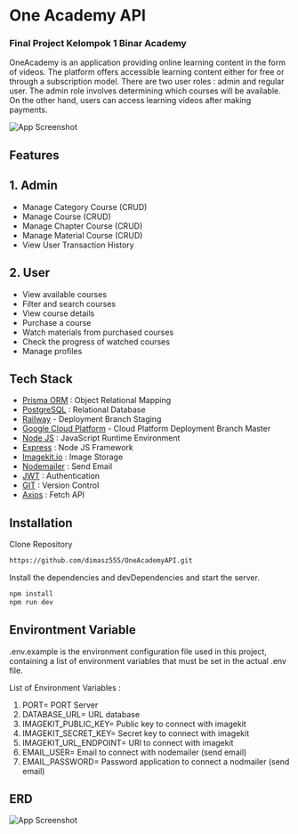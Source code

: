 

# One Academy API
### Final Project Kelompok 1 Binar Academy
OneAcademy is an application providing online learning content in the form of videos. The platform offers accessible learning content either for free or through a subscription model. There are two user roles : admin and regular user. The admin role involves determining which courses will be available. On the other hand, users can access learning videos after making payments.

![App Screenshot](https://ik.imagekit.io/uy6buvfss/WhatsApp%20Image%202023-12-31%20at%2010.36.59.jpeg?updatedAt=1703993848794)

## Features

## 1. Admin
- Manage Category Course (CRUD)
- Manage Course (CRUD)
- Manage Chapter Course (CRUD)
- Manage Material Course (CRUD)
- View User Transaction History

## 2. User
- View available courses
- Filter and search courses
- View course details
- Purchase a course
- Watch materials from purchased courses
- Check the progress of watched courses
- Manage profiles


## Tech Stack

- [Prisma ORM](https://www.prisma.io/) : Object Relational Mapping
- [PostgreSQL](https://www.postgresql.org/) : Relational Database
- [Railway](https://railway.app/) - Deployment Branch Staging
- [Google Cloud Platform](https://cloud.google.com/) - Cloud Platform Deployment Branch Master
- [Node JS](https://nodejs.org/en) : JavaScript Runtime Environment
- [Express](https://expressjs.com/) : Node JS Framework
- [Imagekit.io](https://imagekit.io/) : Image Storage
- [Nodemailer](https://nodemailer.com/) : Send Email 
- [JWT](https://jwt.io/) : Authentication
- [GIT](https://git-scm.com/) : Version Control
- [Axios](https://axios-http.com/) : Fetch API


## Installation

Clone Repository
```sh
https://github.com/dimasz555/OneAcademyAPI.git
```

Install the dependencies and devDependencies and start the server.

```sh
npm install
npm run dev
```

## Environtment Variable

.env.example is the environment configuration file used in this project, containing a list of environment variables that must be set in the actual .env file.

List of Environment Variables : 
1. PORT= PORT Server
2. DATABASE_URL= URL database
3. IMAGEKIT_PUBLIC_KEY= Public key to connect with imagekit
4. IMAGEKIT_SECRET_KEY= Secret key to connect with imagekit
5. IMAGEKIT_URL_ENDPOINT= URl to connect with imagekit
6. EMAIL_USER= Email to connect with nodemailer (send email)
7. EMAIL_PASSWORD= Password application to connect a nodmailer (send email)  


## ERD
![App Screenshot](https://ik.imagekit.io/uy6buvfss/ERD-OneAcademy-ERD.png?updatedAt=1703929146993)
